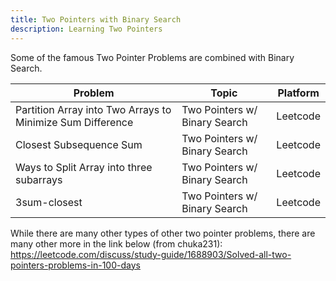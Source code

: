 ```yaml
---
title: Two Pointers with Binary Search
description: Learning Two Pointers
---
```


Some of the famous Two Pointer Problems are combined with Binary Search.

| **Problem**                                                | **Topic**                     | **Platform** |
| ---------------------------------------------------------- | ----------------------------- | ------------ |
| Partition Array into Two Arrays to Minimize Sum Difference | Two Pointers w/ Binary Search | Leetcode     |
| Closest Subsequence Sum                                    | Two Pointers w/ Binary Search | Leetcode     |
| Ways to Split Array into three subarrays                   | Two Pointers w/ Binary Search | Leetcode     |
| 3sum-closest                                               | Two Pointers w/ Binary Search | Leetcode     |

While there are many other types of other two pointer problems, there are many other more in the link below (from chuka231):
https://leetcode.com/discuss/study-guide/1688903/Solved-all-two-pointers-problems-in-100-days
